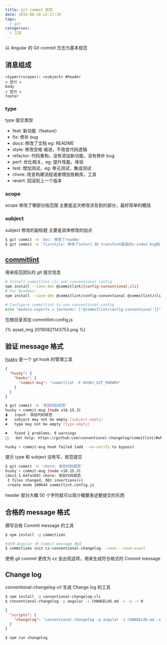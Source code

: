 ```yaml
---
title: git commit 规范
date: 2019-08-20 22:17:39
tags:
  - git
categories:
  - 工具
---
```


以 Angular 的 Git commit 日志为基本规范

## 消息组成

```code
<type>(<scope>): <subject> #header
< 空行 >
body
< 空行 >
footer
```

### type

type 提交类型

- feat: 新功能（feature）
- fix: 修补 bug
- docs: 修改了文档 eg: README
- style: 修改空格 缩进，不改变代码逻辑
- refactor: 代码重构，没有添加新功能，没有修补 bug
- perf: 优化相关，eg: 提升性能，体验
- test: 增加测试，eg: 单元测试，集成测试
- chore: 改变构建流程或者增加依赖库，工具
- revert: 回滚到上一个版本

### scope

scope 修改了哪部分指范围 主要是这次修改涉及到的部分，最好简单的概括

### subject

subject 修改的副标题 主要是具体修改的加点

```bash
$ git commit -m 'doc: 修改了readme'
$ git commit -m 'fix+style: 修改了safari 3D transform造成的z-index bug和 导航条样式'
```

## [commitlint](https://github.com/conventional-changelog/commitlint)

用来规范团队的 git 提交信息

```bash
# Install commitlint cli and conventional config
npm install --save-dev @commitlint/{config-conventional,cli}
# For Windows:
npm install --save-dev @commitlint/config-conventional @commitlint/cli

# Configure commitlint to use conventional config
echo "module.exports = {extends: ['@commitlint/config-conventional']}" > commitlint.config.js
```

在根目录添加 commitlint.config.js

{% asset_img 20190821143753.png %}

## 验证 message 格式

[husky](https://github.com/typicode/husky) 是一个 git hook 的管理工具

```Json package.json
{
  "husky": {
    "hooks": {
      "commit-msg": "commitlint -E HUSKY_GIT_PARAMS"
    }
  }
}
```

```bash bad
$ git commit -m '添加代码规范'
husky > commit-msg (node v10.15.3)
⧗   input: 添加代码规范
✖   subject may not be empty [subject-empty]
✖   type may not be empty [type-empty]

✖   found 2 problems, 0 warnings
ⓘ   Get help: https://github.com/conventional-changelog/commitlint/#what-is-commitlint

husky > commit-msg hook failed (add --no-verify to bypass)
```

提示 type 和 subject 没有写，规范提交

```bash good
$ git commit -m 'chore: 添加代码规范'
husky > commit-msg (node v10.15.3)
[dev1.1 64fa189] chore: 添加代码规范
 3 files changed, 981 insertions(+)
 create mode 100644 commitlint.config.js
```

header 部分大概 50 个字符就可以简介概要表述要提交的东西

## 合格的 message 格式

撰写合格 Commit message 的工具

```bash
$ npm install -g commitizen

#支持 Angular 的 Commit message 格式
$ commitizen init cz-conventional-changelog --save --save-exact
```

使用 git commit 更改为 cz 会出现选项，用来生成符合格式的 Commit message

## Change log

conventional-changelog-cli 生成 Change log 的工具

```bash
$ npm install -g conventional-changelog-cli
$ conventional-changelog -p angular -i CHANGELOG.md -s -w -r 0

```

```json
{
  "scripts": {
    "changelog": "conventional-changelog -p angular -i CHANGELOG.md -s -w -r 0"
  }
}
```

```code
$ npm run changelog

```
